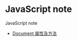 JavaScript note
=================

JavaScript note

 - [Document 属性及方法](https://github.com/cookfront/learn-note/blob/master/JavaScript/javascript-document.md)